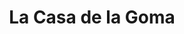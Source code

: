---
title: "La Casa de la Goma"
url: /montevideo/la-casa-de-la-goma/
shop: piezas de automóviles
---
